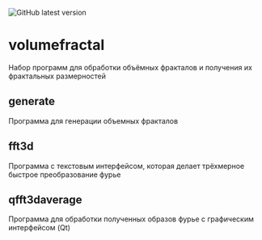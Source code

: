 ![GitHub latest version](https://img.shields.io/github/v/tag/tre3k/volumefractal)

# volumefractal
Набор программ для обработки объёмных фракталов и получения их фрактальных размерностей

## generate
  Программа для генерации объемных фракталов

## fft3d
  Программа с текстовым интерфейсом, которая делает трёхмерное быстрое преобразование фурье

## qfft3daverage
  Программа для обработки полученных образов фурье с графическим интерфейсом (Qt)

